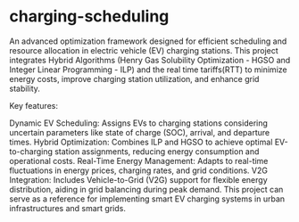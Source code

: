 # charging-scheduling

An advanced optimization framework designed for efficient scheduling and resource allocation in electric vehicle (EV) charging stations. This project integrates Hybrid Algorithms (Henry Gas Solubility Optimization - HGSO and Integer Linear Programming - ILP) and the real time tariffs(RTT) to minimize energy costs, improve charging station utilization, and enhance grid stability.

Key features:

Dynamic EV Scheduling: Assigns EVs to charging stations considering uncertain parameters like state of charge (SOC), arrival, and departure times.
Hybrid Optimization: Combines ILP and HGSO to achieve optimal EV-to-charging station assignments, reducing energy consumption and operational costs.
Real-Time Energy Management: Adapts to real-time fluctuations in energy prices, charging rates, and grid conditions.
V2G Integration: Includes Vehicle-to-Grid (V2G) support for flexible energy distribution, aiding in grid balancing during peak demand.
This project can serve as a reference for implementing smart EV charging systems in urban infrastructures and smart grids.
